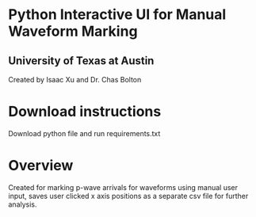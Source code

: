 # Python Interactive UI for Manual Waveform Marking <br>
## University of Texas at Austin
Created by Isaac Xu and Dr. Chas Bolton
# Download instructions
Download python file and run requirements.txt 
# Overview
Created for marking p-wave arrivals for waveforms using manual user input, saves user clicked x axis positions as a separate csv file for further analysis.
